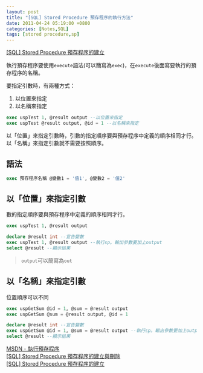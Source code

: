 ```yaml
---
layout: post
title: "[SQL] Stored Procedure 預存程序的執行方法"
date: 2011-04-24 05:19:00 +0800
categories: [Notes,SQL]
tags: [stored procedure,sp]
---
```


[[SQL] Stored Procedure 預存程序的建立](https://riivalin.github.io/posts/2011/04/sql-77/)

執行預存程序要使用`execute`語法(可以簡寫為`exec`)，在`execute`後面寫要執行的預存程序的名稱。        

要指定引數時，有兩種方式：
1. 以位置來指定
2. 以名稱來指定

```sql
exec uspTest 1, @result output --以位置來指定
exec uspTest @result output, @id = 1 --以名稱來指定
```

以「位置」來指定引數時，引數的指定順序要與預存程序中定義的順序相同才行。        
以「名稱」來指定引數就不需要按照順序。

## 語法

```sql
exec 預存程序名稱 @變數1 = '值1', @變數2 = '值2'
```

## 以「位置」來指定引數

數的指定順序要與預存程序中定義的順序相同才行。

```sql
exec uspTest 1, @result output
```

```sql
declare @result int --宣告變數
exec uspTest 1, @result output --執行sp。輸出參數要加上output
select @result --顯示結果
```
> `output`可以簡寫為`out`

## 以「名稱」來指定引數

位置順序可以不同

```sql
exec uspGetSum @id = 1, @sum = @result output
exec uspGetSum @sum = @result output, @id = 1
```

```sql
declare @result int --宣告變數
exec uspGetSum @id = 1, @sum = @result output --執行sp。輸出參數要加上output
select @result --顯示結果
```

[MSDN - 執行預存程序](https://learn.microsoft.com/zh-tw/sql/relational-databases/stored-procedures/execute-a-stored-procedure?view=sql-server-ver15)        
[[SQL] Stored Procedure 預存程序的建立與刪除](https://riivalin.github.io/posts/2011/04/sql-58/)		
[[SQL] Stored Procedure 預存程序的建立](https://riivalin.github.io/posts/2011/04/sql-77/)		